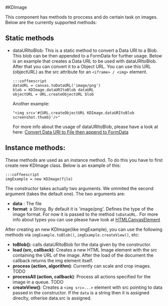 #KDImage

This component has methods to proccess and do certain task on images. Below are
the currently supported methods:

## Static methods

  * dataURItoBlob: This is a static method to convert a Data URI to a Blob. This
    blob can be then appended to a FormData for further usage. Below is an
    example that creates a Data URL to be used with dataURItoBlob. After that
    you can convert it to a Object URL.  You can use this URL (objectURL) as the
    src attribute for an `<iframe> / <img>` element.

        :::coffeescript
        dataURL = canvas.toDataURL('image/png')
        blob = KDImage.dataURItoBlob dataURL
        objectURL = URL.createObjectURL blob

    Another example:

        "<img src='#{URL.createObjectURL KDImage.dataURItoBlob screenshot.thumb}'/>"

    For more info about the usage of dataURItoBlob, please have a look at here:
    [Convert Data URI to File then append to FormData](http://stackoverflow.com/questions/4998908/convert-data-uri-to-file-then-append-to-formdata)

## Instance methods:

These methods are used as an instance method. To do this you have to first
create new KDImage class. Below is an example of this:

    :::coffeescript
    imgExample = new KDImage(file)

The constructor takes actually two arguments. We ommited the second argument
(takes the default one). The two arguments are:

* **data** : The file 
* **format**: a String. By default it is 'image/png'. Defines the type of the
  image format. For now it is passed to the method `toDataURL.` For more info
  about types you can use please have look at
  [HTMLCanvasElement](https://developer.mozilla.org/en-US/docs/DOM/HTMLCanvasElement)

After creating an new KDImage(like imgExample), you can use the following
methods via `imgExample.toBlob()`, `imgExample.createView()`, etc:

* **toBlob():** calls dataURItoBlob for the data given by the constructor.
* **load (src, callback)**: Creates a new HTML Image element with the src
  containing the URL of the image. After the load of the document the callback
  returns the img element itself.
* **process (action, algorithm)**: Currently can scale and crop images. TODO
* **processAll (action, callback)**: Process all actions specified for the image
  in a queue. TODO
* **createView()**:  Creates a `<img src=...>` element with src pointing to data
  passed in the constructor. If the `data` is a string then it is assigned
  direclty, otherise data.src is assigned.

